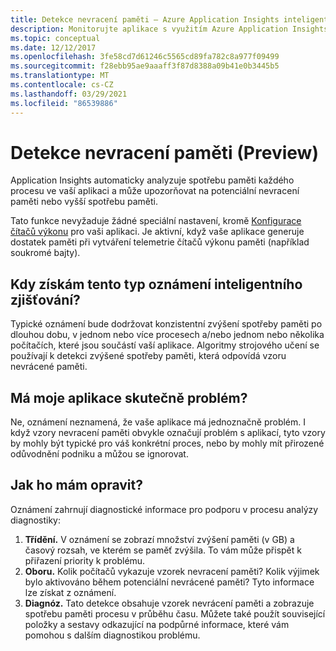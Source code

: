 ```yaml
---
title: Detekce nevracení paměti – Azure Application Insights inteligentní zjišťování
description: Monitorujte aplikace s využitím Azure Application Insights pro potenciální nevracení paměti.
ms.topic: conceptual
ms.date: 12/12/2017
ms.openlocfilehash: 3fe58cd7d61246c5565cd89fa782c8a977f09499
ms.sourcegitcommit: f28ebb95ae9aaaff3f87d8388a09b41e0b3445b5
ms.translationtype: MT
ms.contentlocale: cs-CZ
ms.lasthandoff: 03/29/2021
ms.locfileid: "86539886"
---
```

# <a name="memory-leak-detection-preview"></a>Detekce nevracení paměti (Preview)

Application Insights automaticky analyzuje spotřebu paměti každého procesu ve vaší aplikaci a může upozorňovat na potenciální nevracení paměti nebo vyšší spotřebu paměti.

Tato funkce nevyžaduje žádné speciální nastavení, kromě [Konfigurace čítačů výkonu](./performance-counters.md) pro vaši aplikaci. Je aktivní, když vaše aplikace generuje dostatek paměti při vytváření telemetrie čítačů výkonu paměti (například soukromé bajty).

## <a name="when-would-i-get-this-type-of-smart-detection-notification"></a>Kdy získám tento typ oznámení inteligentního zjišťování?
Typické oznámení bude dodržovat konzistentní zvýšení spotřeby paměti po dlouhou dobu, v jednom nebo více procesech a/nebo jednom nebo několika počítačích, které jsou součástí vaší aplikace. Algoritmy strojového učení se používají k detekci zvýšené spotřeby paměti, která odpovídá vzoru nevrácené paměti.

## <a name="does-my-app-really-have-a-problem"></a>Má moje aplikace skutečně problém?
Ne, oznámení neznamená, že vaše aplikace má jednoznačně problém. I když vzory nevracení paměti obvykle označují problém s aplikací, tyto vzory by mohly být typické pro váš konkrétní proces, nebo by mohly mít přirozené odůvodnění podniku a můžou se ignorovat.

## <a name="how-do-i-fix-it"></a>Jak ho mám opravit?
Oznámení zahrnují diagnostické informace pro podporu v procesu analýzy diagnostiky:
1. **Třídění.** V oznámení se zobrazí množství zvýšení paměti (v GB) a časový rozsah, ve kterém se paměť zvýšila. To vám může přispět k přiřazení priority k problému.
2. **Oboru.** Kolik počítačů vykazuje vzorek nevracení paměti? Kolik výjimek bylo aktivováno během potenciální nevrácené paměti? Tyto informace lze získat z oznámení.
3. **Diagnóz.** Tato detekce obsahuje vzorek nevrácení paměti a zobrazuje spotřebu paměti procesu v průběhu času. Můžete také použít související položky a sestavy odkazující na podpůrné informace, které vám pomohou s dalším diagnostikou problému.
